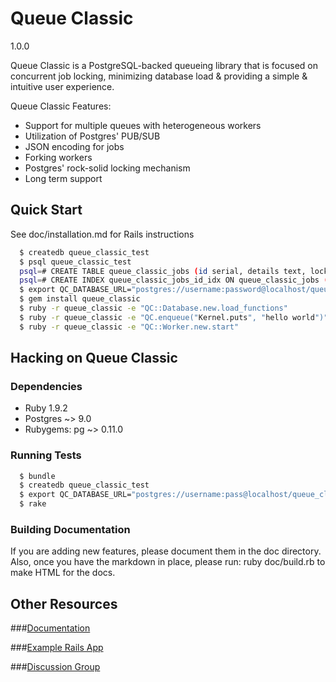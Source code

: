 # Queue Classic
1.0.0

Queue Classic is a PostgreSQL-backed queueing library that is focused on
concurrent job locking, minimizing database load & providing a simple &
intuitive user experience.

Queue Classic Features:

* Support for multiple queues with heterogeneous workers
* Utilization of Postgres' PUB/SUB
* JSON encoding for jobs
* Forking workers
* Postgres' rock-solid locking mechanism
* Long term support

## Quick Start

See doc/installation.md for Rails instructions

```bash
  $ createdb queue_classic_test
  $ psql queue_classic_test
  psql=# CREATE TABLE queue_classic_jobs (id serial, details text, locked_at timestamp);
  psql=# CREATE INDEX queue_classic_jobs_id_idx ON queue_classic_jobs (id);
  $ export QC_DATABASE_URL="postgres://username:password@localhost/queue_classic_test"
  $ gem install queue_classic
  $ ruby -r queue_classic -e "QC::Database.new.load_functions"
  $ ruby -r queue_classic -e "QC.enqueue("Kernel.puts", "hello world")"
  $ ruby -r queue_classic -e "QC::Worker.new.start"
```

## Hacking on Queue Classic

### Dependencies

* Ruby 1.9.2
* Postgres ~> 9.0
* Rubygems: pg ~> 0.11.0

### Running Tests

```bash
  $ bundle
  $ createdb queue_classic_test
  $ export QC_DATABASE_URL="postgres://username:pass@localhost/queue_classic_test"
  $ rake
```

### Building Documentation

If you are adding new features, please document them in the doc directory. Also,
once you have the markdown in place, please run: ruby doc/build.rb to make HTML
for the docs.

## Other Resources

###[Documentation](https://github.com/ryandotsmith/queue_classic/tree/master/doc)

###[Example Rails App](https://github.com/ryandotsmith/queue_classic_example)

###[Discussion Group](http://groups.google.com/group/queue_classic "discussion group")
